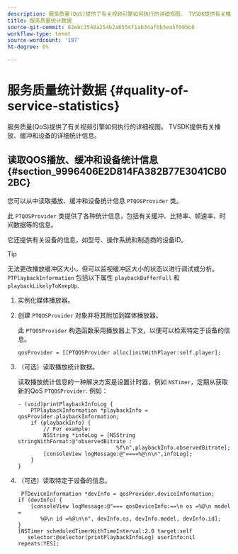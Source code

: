 ```yaml
---
description: 服务质量(QoS)提供了有关视频引擎如何执行的详细视图。 TVSDK提供有关播放、缓冲和设备的详细统计信息。
title: 服务质量统计数据
source-git-commit: 02ebc3548a254b2a6554f1ab34afbb3ea5f09bb8
workflow-type: tm+mt
source-wordcount: '197'
ht-degree: 0%

---
```


# 服务质量统计数据 {#quality-of-service-statistics}

服务质量(QoS)提供了有关视频引擎如何执行的详细视图。 TVSDK提供有关播放、缓冲和设备的详细统计信息。

## 读取QOS播放、缓冲和设备统计信息 {#section_9996406E2D814FA382B77E3041CB02BC}

您可以从中读取播放、缓冲和设备统计信息 `PTQOSProvider` 类。

此 `PTQOSProvider` 类提供了各种统计信息，包括有关缓冲、比特率、帧速率、时间数据等的信息。

它还提供有关设备的信息，如型号、操作系统和制造商的设备ID。

>[!TIP]
>
>无法更改播放缓冲区大小，但可以监视缓冲区大小的状态以进行调试或分析。 `PTPlaybackInformation` 包括以下属性 `playbackBufferFull` 和 `playbackLikelyToKeepUp`.

1. 实例化媒体播放器。
1. 创建 `PTQOSProvider` 对象并将其附加到媒体播放器。

   此 `PTQOSProvider` 构造函数采用播放器上下文，以便可以检索特定于设备的信息。

   ```
   qosProvider = [[PTQOSProvider alloc]initWithPlayer:self.player]; 
   ```

1. （可选）读取播放统计数据。

   读取播放统计信息的一种解决方案是设置计时器，例如 `NSTimer`，定期从获取新的QoS `PTQOSProvider`. 例如：

   ```
   - (void)printPlaybackInfoLog { 
       PTPlaybackInformation *playbackInfo = qosProvider.playbackInformation;  
       if (playbackInfo) { 
           // For example: 
           NSString *infoLog = [NSString stringWithFormat:@"observedBitrate :  
                                  %f\n",playbackInfo.observedBitrate]; 
           [consoleView logMessage:@"====%@\n\n",infoLog]; 
       } 
   }
   ```

1. （可选）读取特定于设备的信息。

   ```
    PTDeviceInformation *devInfo = qosProvider.deviceInformation; 
   if (devInfo) { 
       [consoleView logMessage:@"=== qosDeviceInfo:==\n os =%@\n model =  
          %@\n id =%@\n\n", devInfo.os, devInfo.model, devInfo.id]; 
   } 
   [NSTimer scheduledTimerWithTimeInterval:2.0 target:self  
      selector:@selector(printPlaybackInfoLog) userInfo:nil repeats:YES];
   ```
